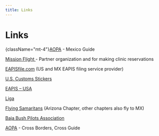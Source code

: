 ```yaml
---
title: Links
---
```

# Links

{className="mt-4"}[AOPA](http://www.aopa.org/Flight-Planning/Mexico) - Mexico Guide

[Mission Flight ](https://www.missionflight.org/)- Partner organization and for making clinic reservations

[EAPISfile.com](https://www.eapisfile.com) (US and MX EAPIS filing service provider)

[U.S. Customs Stickers](https://dtops.cbp.dhs.gov)

[EAPIS – USA](https://eapis.cbp.dhs.gov)

[Liga](https://www.ligainternational.org/web/Liga/default.asp)

[Flying Samaritans](http://www.flyingsamaritans.com)  (Arizona Chapter, other chapters also fly to MX)

[Baja Bush Pilots Association](http://www.bajabushpilots.com)

[AOPA](https://www.aopa.org/-/media/files/aopa/home/go-flying/cross-border-flying_v8.pdf) - Cross Borders, Cross Guide
